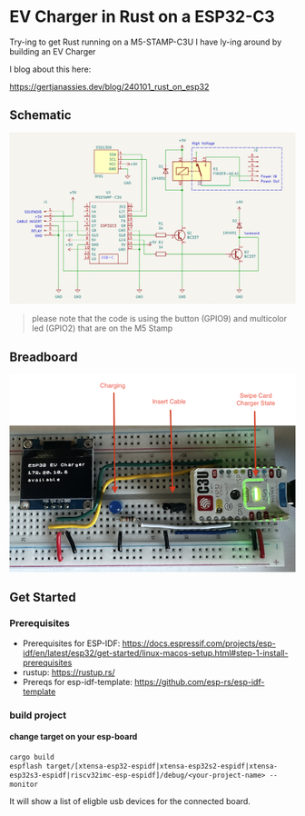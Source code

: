 # EV Charger in Rust on a ESP32-C3

Try-ing to get Rust running on a M5-STAMP-C3U I have ly-ing around by building an EV Charger

I blog about this here:

https://gertjanassies.dev/blog/240101_rust_on_esp32

## Schematic

![Schematic](images/schematic.png?raw=true "Schematic")

> please note that the code is using the button (GPIO9) and multicolor led (GPIO2) that are on the M5 Stamp

## Breadboard

![Breadbord](images/breadboard.png?raw=true "Breadboard")


## Get Started

### Prerequisites

 - Prerequisites for ESP-IDF: https://docs.espressif.com/projects/esp-idf/en/latest/esp32/get-started/linux-macos-setup.html#step-1-install-prerequisites
 - rustup: https://rustup.rs/
 - Prereqs for esp-idf-template: https://github.com/esp-rs/esp-idf-template

### build project

#### change target on your esp-board

```
cargo build
espflash target/[xtensa-esp32-espidf|xtensa-esp32s2-espidf|xtensa-esp32s3-espidf|riscv32imc-esp-espidf]/debug/<your-project-name> --monitor
```

It will show a list of eligble usb devices for the connected board.
